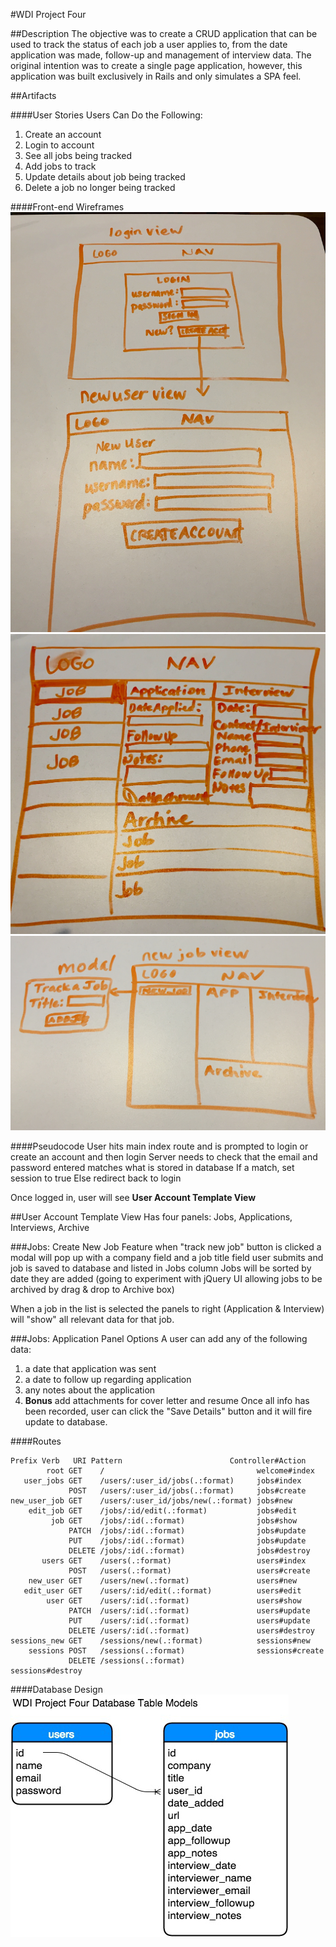 #WDI Project Four

##Description
  The objective was to create a CRUD application that can be used to track the status of each job a user applies to, from the date application was made, follow-up and management of interview data.  The original intention was to create a single page application, however, this application was built exclusively in Rails and only simulates a SPA feel.

##Artifacts

####User Stories
Users Can Do the Following:<br>
1. Create an account
2. Login to account
3. See all jobs being tracked
4. Add jobs to track
5. Update details about job being tracked
6. Delete a job no longer being tracked


####Front-end Wireframes
![alt text](./login_newUser_wireframe.jpg "Wireframe Login Design for Project Four")
![alt text](./userAccount_wireframe2.jpg "Wireframe Account View Design for Project Four")
![alt text](./newJob_wireframe.jpg "Wireframe New Job Design for Project Four")

####Pseudocode
User hits main index route and is prompted to login or create an account and then login
Server needs to check that the email and password entered matches what is stored in database
If a match, set session to true
Else redirect back to login

Once logged in, user will see **User Account Template View**

##User Account Template View
Has four panels: Jobs, Applications, Interviews, Archive

###Jobs: Create New Job Feature
when "track new job" button is clicked
a modal will pop up with a company field and a job title field
user submits and job is saved to database and listed in Jobs column
Jobs will be sorted by date they are added
(going to experiment with jQuery UI allowing jobs to be archived by drag & drop to Archive box)

When a job in the list is selected the panels to right (Application & Interview)
will "show" all relevant data for that job.

###Jobs: Application Panel Options
A user can add any of the following data: <br />
1. a date that application was sent
2. a date to follow up regarding application
3. any notes about the application
4. **Bonus** add attachments for cover letter and resume
Once all info has been recorded, user can click the "Save Details" button
and it will fire update to database.

####Routes
```
Prefix Verb   URI Pattern                        Controller#Action
        root GET    /                                  welcome#index
   user_jobs GET    /users/:user_id/jobs(.:format)     jobs#index
             POST   /users/:user_id/jobs(.:format)     jobs#create
new_user_job GET    /users/:user_id/jobs/new(.:format) jobs#new
    edit_job GET    /jobs/:id/edit(.:format)           jobs#edit
         job GET    /jobs/:id(.:format)                jobs#show
             PATCH  /jobs/:id(.:format)                jobs#update
             PUT    /jobs/:id(.:format)                jobs#update
             DELETE /jobs/:id(.:format)                jobs#destroy
       users GET    /users(.:format)                   users#index
             POST   /users(.:format)                   users#create
    new_user GET    /users/new(.:format)               users#new
   edit_user GET    /users/:id/edit(.:format)          users#edit
        user GET    /users/:id(.:format)               users#show
             PATCH  /users/:id(.:format)               users#update
             PUT    /users/:id(.:format)               users#update
             DELETE /users/:id(.:format)               users#destroy
sessions_new GET    /sessions/new(.:format)            sessions#new
    sessions POST   /sessions(.:format)                sessions#create
             DELETE /sessions(.:format)                sessions#destroy
```
####Database Design
![alt text](./Data_Models.jpg "Database Design for Project Four")
